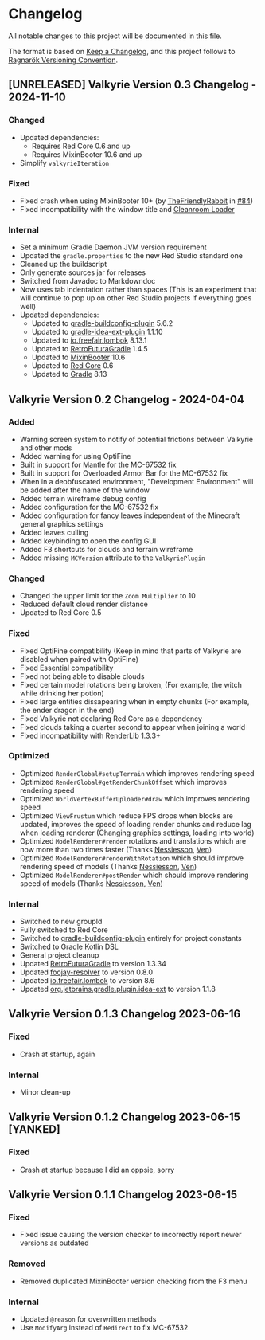 # Changelog

All notable changes to this project will be documented in this file.

The format is based on [Keep a Changelog](https://keepachangelog.com/en/1.0.0/), and this project follows to [Ragnarök Versioning Convention](https://shor.cz/ragnarok_versioning_convention).

## [UNRELEASED] Valkyrie Version 0.3 Changelog - 2024-11-10

### Changed

- Updated dependencies:
	- Requires Red Core 0.6 and up
    - Requires MixinBooter 10.6 and up
- Simplify `valkyrieIteration`

### Fixed

- Fixed crash when using MixinBooter 10+ (by [TheFriendlyRabbit] in [#84])
- Fixed incompatibility with the window title and [Cleanroom Loader](https://github.com/CleanroomMC/Cleanroom)

[TheFriendlyRabbit]: https://github.com/TheFriendlyRabbit
[#84]: https://github.com/Red-Studio-Ragnarok/Valkyrie/pull/84

### Internal

- Set a minimum Gradle Daemon JVM version requirement
- Updated the `gradle.properties` to the new Red Studio standard one
- Cleaned up the buildscript
- Only generate sources jar for releases
- Switched from Javadoc to Markdowndoc
- Now uses tab indentation rather than spaces (This is an experiment that will continue to pop up on other Red Studio projects if everything goes well)
- Updated dependencies:
	- Updated to [gradle-buildconfig-plugin](https://github.com/gmazzo/gradle-buildconfig-plugin) 5.6.2
	- Updated to [gradle-idea-ext-plugin](https://github.com/JetBrains/gradle-idea-ext-plugin) 1.1.10
	- Updated to [io.freefair.lombok](https://plugins.gradle.org/plugin/io.freefair.lombok) 8.13.1
	- Updated to [RetroFuturaGradle](https://github.com/GTNewHorizons/RetroFuturaGradle) 1.4.5
	- Updated to [MixinBooter](https://www.curseforge.com/minecraft/mc-mods/mixin-booter) 10.6
	- Updated to [Red Core](https://github.com/Red-Studio-Ragnarok/Red-Core) 0.6
	- Updated to [Gradle](https://gradle.org) 8.13

## Valkyrie Version 0.2 Changelog - 2024-04-04

### Added

- Warning screen system to notify of potential frictions between Valkyrie and other mods
- Added warning for using OptiFine
- Built in support for Mantle for the MC-67532 fix
- Built in support for Overloaded Armor Bar for the MC-67532 fix
- When in a deobfuscated environment, "Development Environment" will be added after the name of the window
- Added terrain wireframe debug config
- Added configuration for the MC-67532 fix
- Added configuration for fancy leaves independent of the Minecraft general graphics settings
- Added leaves culling
- Added keybinding to open the config GUI
- Added F3 shortcuts for clouds and terrain wireframe
- Added missing `MCVersion` attribute to the `ValkyriePlugin`

### Changed

- Changed the upper limit for the `Zoom Multiplier` to 10
- Reduced default cloud render distance
- Updated to Red Core 0.5

### Fixed

- Fixed OptiFine compatibility (Keep in mind that parts of Valkyrie are disabled when paired with OptiFine)
- Fixed Essential compatibility
- Fixed not being able to disable clouds
- Fixed certain model rotations being broken, (For example, the witch while drinking her potion)
- Fixed large entities dissapearing when in empty chunks (For example, the ender dragon in the end)
- Fixed Valkyrie not declaring Red Core as a dependency
- Fixed clouds taking a quarter second to appear when joining a world
- Fixed incompatibility with RenderLib 1.3.3+

### Optimized

- Optimized `RenderGlobal#setupTerrain` which improves rendering speed
- Optimized `RenderGlobal#getRenderChunkOffset` which improves rendering speed
- Optimized `WorldVertexBufferUploader#draw` which improves rendering speed
- Optimized `ViewFrustum` which reduce FPS drops when blocks are updated, improves the speed of loading render chunks and reduce lag when loading renderer (Changing graphics settings, loading into world)
- Optimized `ModelRenderer#render` rotations and translations which are now more than two times faster (Thanks [Nessiesson], [Ven])
- Optimized `ModelRenderer#renderWithRotation` which should improve rendering speed of models (Thanks [Nessiesson], [Ven])
- Optimized `ModelRenderer#postRender` which should improve rendering speed of models (Thanks [Nessiesson], [Ven])

### Internal

- Switched to new groupId
- Fully switched to Red Core
- Switched to [gradle-buildconfig-plugin](https://github.com/gmazzo/gradle-buildconfig-plugin) entirely for project constants
- Switched to Gradle Kotlin DSL
- General project cleanup
- Updated [RetroFuturaGradle](https://github.com/GTNewHorizons/RetroFuturaGradle) to version 1.3.34
- Updated [foojay-resolver](https://github.com/gradle/foojay-toolchains) to version 0.8.0
- Updated [io.freefair.lombok](https://plugins.gradle.org/plugin/io.freefair.lombok) to version 8.6
- Updated [org.jetbrains.gradle.plugin.idea-ext](https://plugins.gradle.org/plugin/org.jetbrains.gradle.plugin.idea-ext) to version 1.1.8

## Valkyrie Version 0.1.3 Changelog 2023-06-16

### Fixed

- Crash at startup, again

### Internal

- Minor clean-up

## Valkyrie Version 0.1.2 Changelog 2023-06-15 [YANKED]

### Fixed

- Crash at startup because I did an oppsie, sorry

## Valkyrie Version 0.1.1 Changelog 2023-06-15

### Fixed

- Fixed issue causing the version checker to incorrectly report newer versions as outdated

### Removed

- Removed duplicated MixinBooter version checking from the F3 menu

### Internal

- Updated `@reason` for overwritten methods
- Use `ModifyArg` instead of `Redirect` to fix MC-67532

[Nessiesson]: https://github.com/Nessiesson
[Ven]: https://github.com/basdxz
